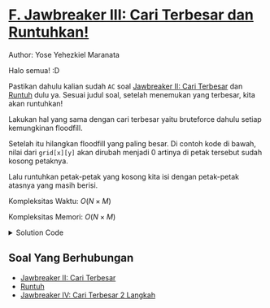# [F. Jawbreaker III: Cari Terbesar dan Runtuhkan!](https://tlx.toki.id/courses/competitive/chapters/04/problems/F)

Author: Yose Yehezkiel Maranata

Halo semua! :D

Pastikan dahulu kalian sudah `AC` soal [Jawbreaker II: Cari Terbesar](https://tlx.toki.id/courses/competitive/chapters/04/problems/E) dan [Runtuh](https://tlx.toki.id/courses/competitive/chapters/01/problems/B) dulu ya. Sesuai judul soal, setelah menemukan yang terbesar, kita akan runtuhkan! 

Lakukan hal yang sama dengan cari terbesar yaitu bruteforce dahulu setiap kemungkinan floodfill.

Setelah itu hilangkan floodfill yang paling besar. Di contoh kode di bawah, nilai dari `grid[x][y]` akan dirubah menjadi 0 artinya di petak tersebut sudah kosong petaknya.

Lalu runtuhkan petak-petak yang kosong kita isi dengan petak-petak atasnya yang masih berisi. 

Kompleksitas Waktu: $O(N \times M)$

Kompleksitas Memori: $O(N \times M)$

<details>
  <summary>Solution Code</summary>

```c++
#include <bits/stdc++.h>

using namespace std;

int n, m;

int dr[4] = {0, 0, 1, -1};
int dc[4] = {1, -1, 0, 0};

bool inside(int x, int y) { return x >= 0 && x < n && y >= 0 && y < m; }
vector<vector<int>> grid;
vector<vector<bool>> vis;
int klik(int i, int j, int warna) {
  vis[i][j] = 1;
  int tot = 1;

  for (int k = 0; k < 4; k++) {
    int tr = i + dr[k], tc = j + dc[k];  // tr, tc  -> koordinat tujuan

    if (!inside(tr, tc)) continue;  // cek1 : (tr,tc) berada di dalam grid

    if (vis[tr][tc]) continue;  // cek2 : (tr,tc) belum pernah dikunjungi

    if (grid[tr][tc] != warna)
      continue;  // cek3 : warna (tr,tc) sama dengan koordinat asal

    tot += klik(tr, tc, warna);
  }
  return tot;
}

void hilangkan(int i, int j, int warna) {
  vis[i][j] = 1;
  grid[i][j] = 0;
  for (int k = 0; k < 4; k++) {
    int tr = i + dr[k], tc = j + dc[k];  // tr, tc  -> koordinat tujuan

    if (!inside(tr, tc)) continue;  // cek1 : (tr,tc) berada di dalam grid

    if (vis[tr][tc]) continue;  // cek2 : (tr,tc) belum pernah dikunjungi

    if (grid[tr][tc] != warna)
      continue;  // cek3 : warna (tr,tc) sama dengan koordinat asal

    hilangkan(tr, tc, warna);
  }
}

int main() {
  ios_base::sync_with_stdio(0);
  cin.tie(0);
  cin >> n >> m;
  grid = vector<vector<int>>(n, vector<int>(m));
  vis = vector<vector<bool>>(n, vector<bool>(m, 0));
  for (int i = 0; i < n; i++) {
    for (int j = 0; j < m; j++) cin >> grid[i][j];
  }
  // tambahkan bruteforce untuk mengecek setiap floodfill yang dilakukan
  int mx = 0, x_mx, y_mx;
  for (int i = 0; i < n; i++) {
    for (int j = 0; j < m; j++) {
      if (vis[i][j]) continue;
      int tot = klik(i, j, grid[i][j]);
      if (mx < tot) {
        x_mx = i, y_mx = j;
        mx = tot;
      }
    }
  }
  // hilangkan
  vis = vector<vector<bool>>(n, vector<bool>(m, 0));
  hilangkan(x_mx, y_mx, grid[x_mx][y_mx]);

  // runtuhkan
  for (int j = 0; j < m; j++) {
    int bottom = -1;
    for (int i = n - 1; i >= 0; i--) {
      if (grid[i][j] == 0 && bottom == -1)
        bottom = i;
      else if (grid[i][j] != 0 && bottom != -1) {
        grid[bottom][j] = grid[i][j];
        grid[i][j] = 0;
        bottom--;
      }
    }
  }

  for (int i = 0; i < n; i++) {
    for (int j = 0; j < m; j++) {
      if(grid[i][j]) cout << grid[i][j] << " ";
      else cout << ". "; 
    }
    cout << endl;
  }
}
```
</details>


## Soal Yang Berhubungan
    
- [Jawbreaker II: Cari Terbesar](https://tlx.toki.id/courses/competitive/chapters/04/problems/E)
- [Runtuh](https://tlx.toki.id/courses/competitive/chapters/01/problems/B)
- [Jawbreaker IV: Cari Terbesar 2 Langkah](https://tlx.toki.id/courses/competitive/chapters/04/problems/G)


